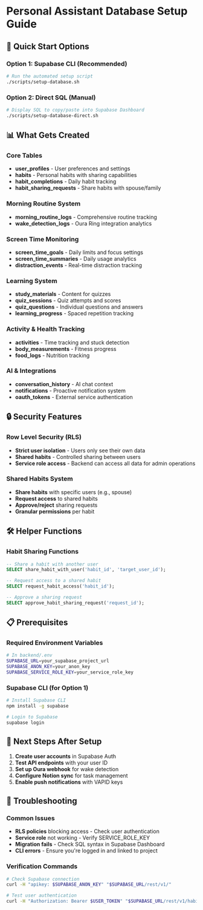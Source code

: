 # Personal Assistant Database Setup Guide

## 🚀 Quick Start Options

### Option 1: Supabase CLI (Recommended)
```bash
# Run the automated setup script
./scripts/setup-database.sh
```

### Option 2: Direct SQL (Manual)
```bash
# Display SQL to copy/paste into Supabase Dashboard
./scripts/setup-database-direct.sh
```

## 📊 What Gets Created

### Core Tables
- **user_profiles** - User preferences and settings
- **habits** - Personal habits with sharing capabilities
- **habit_completions** - Daily habit tracking
- **habit_sharing_requests** - Share habits with spouse/family

### Morning Routine System
- **morning_routine_logs** - Comprehensive routine tracking
- **wake_detection_logs** - Oura Ring integration analytics

### Screen Time Monitoring
- **screen_time_goals** - Daily limits and focus settings
- **screen_time_summaries** - Daily usage analytics
- **distraction_events** - Real-time distraction tracking

### Learning System
- **study_materials** - Content for quizzes
- **quiz_sessions** - Quiz attempts and scores
- **quiz_questions** - Individual questions and answers
- **learning_progress** - Spaced repetition tracking

### Activity & Health Tracking
- **activities** - Time tracking and stuck detection
- **body_measurements** - Fitness progress
- **food_logs** - Nutrition tracking

### AI & Integrations
- **conversation_history** - AI chat context
- **notifications** - Proactive notification system
- **oauth_tokens** - External service authentication

## 🔒 Security Features

### Row Level Security (RLS)
- **Strict user isolation** - Users only see their own data
- **Shared habits** - Controlled sharing between users
- **Service role access** - Backend can access all data for admin operations

### Shared Habits System
- **Share habits** with specific users (e.g., spouse)
- **Request access** to shared habits
- **Approve/reject** sharing requests
- **Granular permissions** per habit

## 🛠️ Helper Functions

### Habit Sharing Functions
```sql
-- Share a habit with another user
SELECT share_habit_with_user('habit_id', 'target_user_id');

-- Request access to a shared habit
SELECT request_habit_access('habit_id');

-- Approve a sharing request
SELECT approve_habit_sharing_request('request_id');
```

## 📋 Prerequisites

### Required Environment Variables
```bash
# In backend/.env
SUPABASE_URL=your_supabase_project_url
SUPABASE_ANON_KEY=your_anon_key
SUPABASE_SERVICE_ROLE_KEY=your_service_role_key
```

### Supabase CLI (for Option 1)
```bash
# Install Supabase CLI
npm install -g supabase

# Login to Supabase
supabase login
```

## 🎯 Next Steps After Setup

1. **Create user accounts** in Supabase Auth
2. **Test API endpoints** with your user ID
3. **Set up Oura webhook** for wake detection
4. **Configure Notion sync** for task management
5. **Enable push notifications** with VAPID keys

## 🔧 Troubleshooting

### Common Issues
- **RLS policies** blocking access - Check user authentication
- **Service role** not working - Verify SERVICE_ROLE_KEY
- **Migration fails** - Check SQL syntax in Supabase Dashboard
- **CLI errors** - Ensure you're logged in and linked to project

### Verification Commands
```bash
# Check Supabase connection
curl -H "apikey: $SUPABASE_ANON_KEY" "$SUPABASE_URL/rest/v1/"

# Test user authentication
curl -H "Authorization: Bearer $USER_TOKEN" "$SUPABASE_URL/rest/v1/habits"
```
